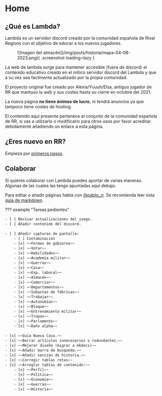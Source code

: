 # Home

## ¿Qué es Lambda?

Lambda es un servidor discord creado por la comunidad española de Rival Regions con el objetivo de educar a los nuevos jugadores.

<figure markdown>
  ![Imagen del almacén](/img/posts/historia/mapa-04-08-2023.png){ .screenshot loading=lazy }
</figure>

La web de lambda surge para mantener accesible (fuera de discord) el contenido educativo creado en el mítico servidor discord del Lambda y que a su vez sea fácilmente actualizado por la propia comunidad.

El proyecto original fue creado por Alexia/Yuuuh/Elsa, antiguo jugador de RR que mantuvo la web y sus costes hasta su cierre en octubre del 2021.

La nueva página **no tiene ánimos de lucro**, ni tendrá anuncios ya que tampoco tiene costes de hosting.

El contenido aquí presente pertenece al conjunto de la comunidad española de RR, si vas a utilizarlo o modificarlo para otros usos por favor acreditar debidamente añadiendo un enlace a esta página.

## ¿Eres nuevo en RR?

Empieza por [primeros pasos](/01-Primeros-Pasos).

## Colaborar

Si quieres colaborar con Lambda puedes aportar de varias maneras. Algunas de las cuales las tengo apuntadas aquí debajo.

Para editar o añadir páginas habla con [@pablo_rr](https://t.me/pablo_rr).
Se recomienda leer esta [guía de markdown](https://docs.github.com/es/github/writing-on-github/getting-started-with-writing-and-formatting-on-github/basic-writing-and-formatting-syntax).

??? example "Tareas pedientes"

    - [ ] Revisar actualizaciones del juego.
    - [ ] Añadir contenido del discord.

    - [ ] Añadir capturas de pantalla:
        - [ ] Contaminación
        - [x] ~~Formas de gobierno~~
        - [x] ~~Votar~~
        - [x] ~~Habilidades~~
        - [x] ~~Academia militar~~
        - [x] ~~Guerras~~
        - [x] ~~Casa~~
        - [x] ~~Exp. laboral~~
        - [x] ~~Almacén~~
        - [x] ~~Comerciar~~
        - [x] ~~Departamentos~~
        - [x] ~~Subastas de fábricas~~
        - [x] ~~Trabajar~~
        - [x] ~~Autonomías~~
        - [x] ~~Bloque~~
        - [x] ~~Entrenamiento militar~~
        - [x] ~~Tropas~~
        - [x] ~~Parlamento~~
        - [x] ~~Daño alpha~~

    - [x] ~~Guía Nueva Casa.~~
    - [x] ~~Borrar artículos innecesarios o redundantes.~~
    - [x] ~~Mejorar diseño (migrar a mkdocs)~~
    - [x] ~~Añadir barra de busqueda.~~
    - [x] ~~Añadir sección de historia.~~
    - [x] ~~Corregir tablas rotas~~
    - [x] ~~Arreglar tablas de contenido:~~
        - [x] ~~Perfil~~
        - [x] ~~Politica~~
        - [x] ~~Economia~~
        - [x] ~~Guerras~~
        - [x] ~~Historia~~
